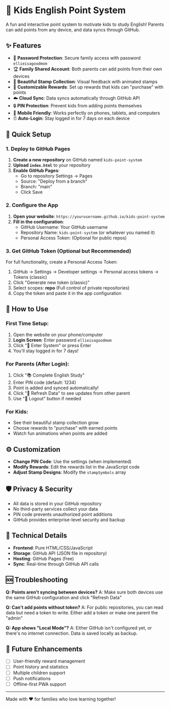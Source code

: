 # 🌟 Kids English Point System

A fun and interactive point system to motivate kids to study English! Parents can add points from any device, and data syncs through GitHub.

## ✨ Features

- 🔐 **Password Protection**: Secure family access with password `ellieisagoodmom`
- 🏆 **Family Shared Account**: Both parents can add points from their own devices
- 🌟 **Beautiful Stamp Collection**: Visual feedback with animated stamps  
- 🎁 **Customizable Rewards**: Set up rewards that kids can "purchase" with points
- ☁️ **Cloud Sync**: Data syncs automatically through GitHub API
- 🔒 **PIN Protection**: Prevent kids from adding points themselves
- 📱 **Mobile Friendly**: Works perfectly on phones, tablets, and computers
- ⏰ **Auto-Login**: Stay logged in for 7 days on each device

## 🚀 Quick Setup

### 1. Deploy to GitHub Pages

1. **Create a new repository** on GitHub named `kids-point-system`
2. **Upload `index.html`** to your repository
3. **Enable GitHub Pages**:
   - Go to repository Settings → Pages
   - Source: "Deploy from a branch" 
   - Branch: "main"
   - Click Save

### 2. Configure the App

1. **Open your website**: `https://yourusername.github.io/kids-point-system`
2. **Fill in the configuration**:
   - GitHub Username: Your GitHub username
   - Repository Name: `kids-point-system` (or whatever you named it)
   - Personal Access Token: (Optional for public repos)

### 3. Get GitHub Token (Optional but Recommended)

For full functionality, create a Personal Access Token:

1. GitHub → Settings → Developer settings → Personal access tokens → Tokens (classic)
2. Click "Generate new token (classic)"
3. Select scopes: **repo** (Full control of private repositories)
4. Copy the token and paste it in the app configuration

## 📱 How to Use

### First Time Setup:
1. Open the website on your phone/computer
2. **Login Screen**: Enter password `ellieisagoodmom`
3. Click "🚀 Enter System" or press Enter
4. You'll stay logged in for 7 days!

### For Parents (After Login):
1. Click "📚 Complete English Study" 
2. Enter PIN code (default: 1234)
3. Point is added and synced automatically!
4. Click "🔄 Refresh Data" to see updates from other parent
5. Use "🚪 Logout" button if needed

### For Kids:
- See their beautiful stamp collection grow
- Choose rewards to "purchase" with earned points
- Watch fun animations when points are added

## ⚙️ Customization

- **Change PIN Code**: Use the settings (when implemented)
- **Modify Rewards**: Edit the rewards list in the JavaScript code
- **Adjust Stamp Designs**: Modify the `stampSymbols` array

## 🛡️ Privacy & Security

- All data is stored in your GitHub repository
- No third-party services collect your data
- PIN code prevents unauthorized point additions
- GitHub provides enterprise-level security and backup

## 🔧 Technical Details

- **Frontend**: Pure HTML/CSS/JavaScript
- **Storage**: GitHub API (JSON file in repository)
- **Hosting**: GitHub Pages (free)
- **Sync**: Real-time through GitHub API calls

## 🆘 Troubleshooting

**Q: Points aren't syncing between devices?**
A: Make sure both devices use the same GitHub configuration and click "Refresh Data"

**Q: Can't add points without token?**
A: For public repositories, you can read data but need a token to write. Either add a token or make one parent the "admin"

**Q: App shows "Local Mode"?**
A: Either GitHub isn't configured yet, or there's no internet connection. Data is saved locally as backup.

## 🎯 Future Enhancements

- [ ] User-friendly reward management
- [ ] Point history and statistics  
- [ ] Multiple children support
- [ ] Push notifications
- [ ] Offline-first PWA support

---

Made with ❤️ for families who love learning together!
